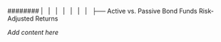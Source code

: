 ######## |   |   |   |   |   |   |   ├── Active vs. Passive Bond Funds Risk-Adjusted Returns

*Add content here*